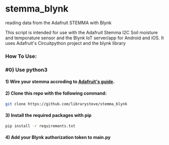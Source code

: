 # stemma_blynk
reading data from the Adafruit STEMMA with Blynk

This script is intended for use with the Adafruit Stemma I2C Soil moisture and temporature sensor and the Blynk IoT server/app for Android and iOS. It uses Adafruit's Circuitpython project and the blynk library

### How To Use:
### #0) Use python3

#### 1) Wire your stemma accroding to [Adafruit's guide](https://learn.adafruit.com/adafruit-stemma-soil-sensor-i2c-capacitive-moisture-sensor/python-circuitpython-test#step-3016121). 

#### 2) Clone this repo with the following command:
```sh
git clone https://github.com/librarysteve/stemma_blynk
```

#### 3) Install the required packages with pip
```sh 
pip install -r requirements.txt
```

#### 4) Add your Blynk authorization token to main.py
